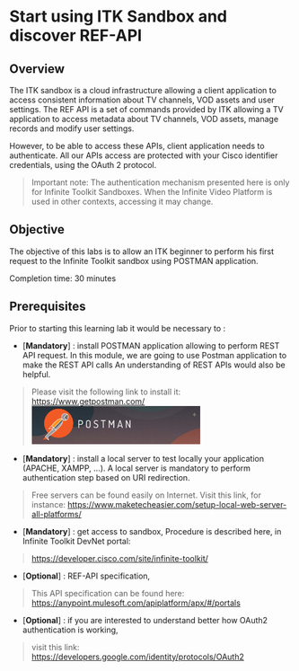 #  Start using ITK Sandbox and discover REF-API

## Overview
The ITK sandbox is a cloud infrastructure allowing a client application to access consistent information about TV channels, VOD assets and user settings.
The REF API is a set of commands provided by ITK allowing a TV application to access metadata about TV channels, VOD assets, manage records and modify user settings.

However, to be able to access these APIs, client application needs to authenticate.
All our APIs access are protected with your Cisco identifier credentials, using the OAuth 2 protocol.

> Important note: The authentication mechanism presented here is only for Infinite Toolkit Sandboxes. When the Infinite Video Platform is used in other contexts, accessing it may change.
>

## Objective

The objective of this labs is to allow an ITK beginner to perform his first request to the Infinite Toolkit sandbox using POSTMAN application.


Completion time: 30 minutes

## Prerequisites
Prior to starting this learning lab it would be necessary to :

- [**Mandatory**] : install POSTMAN application allowing to perform REST API request.
In this module, we are going to use Postman application to make the REST API calls
An understanding of REST APIs would also be helpful.

 > Please visit the following link to install it: https://www.getpostman.com/
> <img src="./assets/images/Start-REF-API-101-30.jpg" alt="Drawing" style="width: 300px"/><br/>

- [**Mandatory**] : install a local server to test locally your application (APACHE, XAMPP, ...).
A local server is mandatory to perform authentication step based on URI redirection.
> Free servers can be found easily on Internet. Visit this link, for instance:
> https://www.maketecheasier.com/setup-local-web-server-all-platforms/


- [**Mandatory**] : get access to sandbox,
Procedure is described here, in Infinite Toolkit DevNet portal:
> https://developer.cisco.com/site/infinite-toolkit/

- [**Optional**] : REF-API specification,
> This API specification can be found here:
> https://anypoint.mulesoft.com/apiplatform/apx/#/portals
>

- [**Optional**] : if you are interested to understand better how OAuth2 authentication is working,
> visit this link:
> https://developers.google.com/identity/protocols/OAuth2
>


